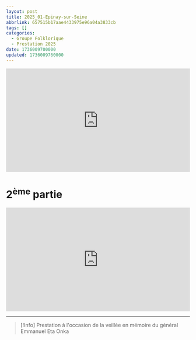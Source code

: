 ```yaml
---
layout: post
title: 2025_01-Epinay-sur-Seine
abbrlink: 657515b17aae4433975e96a04a3833cb
tags: []
categories:
  - Groupe Folklorique
  - Prestation 2025
date: 1736009700000
updated: 1736009760000
---
```


<div style="position:relative; padding-bottom:56.25%; height:0; overflow:hidden; max-width:100%; width:100%;">
  <iframe src="https://www.youtube.com/embed/hpuLNIoxOz0" 
          style="position:absolute; top:0; left:0; width:100%; height:100%;" 
          frameborder="0" allow="accelerometer; autoplay; encrypted-media; gyroscope; picture-in-picture" 
          allowfullscreen>
  </iframe>
</div>

# 2<sup>ème</sup> partie

<div style="position:relative; padding-bottom:56.25%; height:0; overflow:hidden; max-width:100%; width:100%;">
  <iframe src="https://www.youtube.com/embed/_NXFZ3e4G9w" 
          style="position:absolute; top:0; left:0; width:100%; height:100%;" 
          frameborder="0" allow="accelerometer; autoplay; encrypted-media; gyroscope; picture-in-picture" 
          allowfullscreen>
  </iframe>
</div>

***

> \[!Info]
> Prestation à l'occasion de la veillée en mémoire du général Emmanuel Eta Onka
